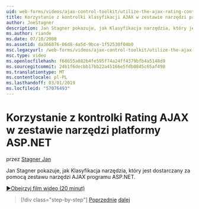 ```yaml
---
uid: web-forms/videos/ajax-control-toolkit/utilize-the-ajax-rating-control-in-the-aspnet-toolkit
title: Korzystanie z kontrolki klasyfikacji AJAX w zestawie narzędzi programu ASP.NET | Dokumentacja firmy Microsoft
author: JoeStagner
description: Jan Stagner pokazuje, jak Klasyfikacja narzędzia, który jest dostarczany za pomocą zestawu narzędzi AJAX programu ASP.NET.
ms.author: riande
ms.date: 07/10/2008
ms.assetid: da366876-06d8-4a5d-9bce-1f52530f04b0
msc.legacyurl: /web-forms/videos/ajax-control-toolkit/utilize-the-ajax-rating-control-in-the-aspnet-toolkit
msc.type: video
ms.openlocfilehash: f68655a082b4fe595f74a24ff4379bfb4a5148d9
ms.sourcegitcommit: 24b1f6decbb17bb22a45166e5fdb0845c65af498
ms.translationtype: MT
ms.contentlocale: pl-PL
ms.lasthandoff: 03/01/2019
ms.locfileid: "57076493"
---
```

<a name="utilize-the-ajax-rating-control-in-the-aspnet-toolkit"></a>Korzystanie z kontrolki Rating AJAX w zestawie narzędzi platformy ASP.NET
====================
przez [Stagner Jan](https://github.com/JoeStagner)

Jan Stagner pokazuje, jak Klasyfikacja narzędzia, który jest dostarczany za pomocą zestawu narzędzi AJAX programu ASP.NET.

[&#9654;Obejrzyj film wideo (20 minut)](https://channel9.msdn.com/Blogs/ASP-NET-Site-Videos/utilize-the-ajax-rating-control-in-the-aspnet-toolkit)

> [!div class="step-by-step"]
> [Poprzednie](how-do-i-the-ajax-toolkit-reorder-control.md)
> [dalej](control-extenders.md)
